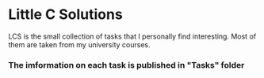 # Little C Solutions
LCS is the small collection of tasks that I personally find interesting. Most of them are taken from my university courses.

### The imformation on each task is published in "Tasks" folder
